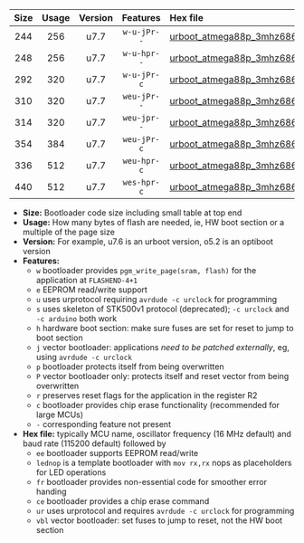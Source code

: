 |Size|Usage|Version|Features|Hex file|
|:-:|:-:|:-:|:-:|:--|
|244|256|u7.7|`w-u-jPr--`|[urboot_atmega88p_3mhz6864_38400bps_lednop_ur_vbl.hex](https://raw.githubusercontent.com/stefanrueger/urboot.hex/main/mcus/atmega88p/fcpu_3mhz6864/38400_bps/urboot_atmega88p_3mhz6864_38400bps_lednop_ur_vbl.hex)|
|248|256|u7.7|`w-u-hpr--`|[urboot_atmega88p_3mhz6864_38400bps_lednop_fr_ur.hex](https://raw.githubusercontent.com/stefanrueger/urboot.hex/main/mcus/atmega88p/fcpu_3mhz6864/38400_bps/urboot_atmega88p_3mhz6864_38400bps_lednop_fr_ur.hex)|
|292|320|u7.7|`w-u-jPr-c`|[urboot_atmega88p_3mhz6864_38400bps_lednop_fr_ce_ur_vbl.hex](https://raw.githubusercontent.com/stefanrueger/urboot.hex/main/mcus/atmega88p/fcpu_3mhz6864/38400_bps/urboot_atmega88p_3mhz6864_38400bps_lednop_fr_ce_ur_vbl.hex)|
|310|320|u7.7|`weu-jPr--`|[urboot_atmega88p_3mhz6864_38400bps_ee_lednop_ur_vbl.hex](https://raw.githubusercontent.com/stefanrueger/urboot.hex/main/mcus/atmega88p/fcpu_3mhz6864/38400_bps/urboot_atmega88p_3mhz6864_38400bps_ee_lednop_ur_vbl.hex)|
|314|320|u7.7|`weu-jpr--`|[urboot_atmega88p_3mhz6864_38400bps_ee_lednop_fr_ur_vbl.hex](https://raw.githubusercontent.com/stefanrueger/urboot.hex/main/mcus/atmega88p/fcpu_3mhz6864/38400_bps/urboot_atmega88p_3mhz6864_38400bps_ee_lednop_fr_ur_vbl.hex)|
|354|384|u7.7|`weu-jPr-c`|[urboot_atmega88p_3mhz6864_38400bps_ee_lednop_fr_ce_ur_vbl.hex](https://raw.githubusercontent.com/stefanrueger/urboot.hex/main/mcus/atmega88p/fcpu_3mhz6864/38400_bps/urboot_atmega88p_3mhz6864_38400bps_ee_lednop_fr_ce_ur_vbl.hex)|
|336|512|u7.7|`weu-hpr-c`|[urboot_atmega88p_3mhz6864_38400bps_ee_lednop_fr_ce_ur.hex](https://raw.githubusercontent.com/stefanrueger/urboot.hex/main/mcus/atmega88p/fcpu_3mhz6864/38400_bps/urboot_atmega88p_3mhz6864_38400bps_ee_lednop_fr_ce_ur.hex)|
|440|512|u7.7|`wes-hpr-c`|[urboot_atmega88p_3mhz6864_38400bps_ee_lednop_fr_ce.hex](https://raw.githubusercontent.com/stefanrueger/urboot.hex/main/mcus/atmega88p/fcpu_3mhz6864/38400_bps/urboot_atmega88p_3mhz6864_38400bps_ee_lednop_fr_ce.hex)|

- **Size:** Bootloader code size including small table at top end
- **Usage:** How many bytes of flash are needed, ie, HW boot section or a multiple of the page size
- **Version:** For example, u7.6 is an urboot version, o5.2 is an optiboot version
- **Features:**
  + `w` bootloader provides `pgm_write_page(sram, flash)` for the application at `FLASHEND-4+1`
  + `e` EEPROM read/write support
  + `u` uses urprotocol requiring `avrdude -c urclock` for programming
  + `s` uses skeleton of STK500v1 protocol (deprecated); `-c urclock` and `-c arduino` both work
  + `h` hardware boot section: make sure fuses are set for reset to jump to boot section
  + `j` vector bootloader: applications *need to be patched externally*, eg, using `avrdude -c urclock`
  + `p` bootloader protects itself from being overwritten
  + `P` vector bootloader only: protects itself and reset vector from being overwritten
  + `r` preserves reset flags for the application in the register R2
  + `c` bootloader provides chip erase functionality (recommended for large MCUs)
  + `-` corresponding feature not present
- **Hex file:** typically MCU name, oscillator frequency (16 MHz default) and baud rate (115200 default) followed by
  + `ee` bootloader supports EEPROM read/write
  + `lednop` is a template bootloader with `mov rx,rx` nops as placeholders for LED operations
  + `fr` bootloader provides non-essential code for smoother error handing
  + `ce` bootloader provides a chip erase command
  + `ur` uses urprotocol and requires `avrdude -c urclock` for programming
  + `vbl` vector bootloader: set fuses to jump to reset, not the HW boot section
